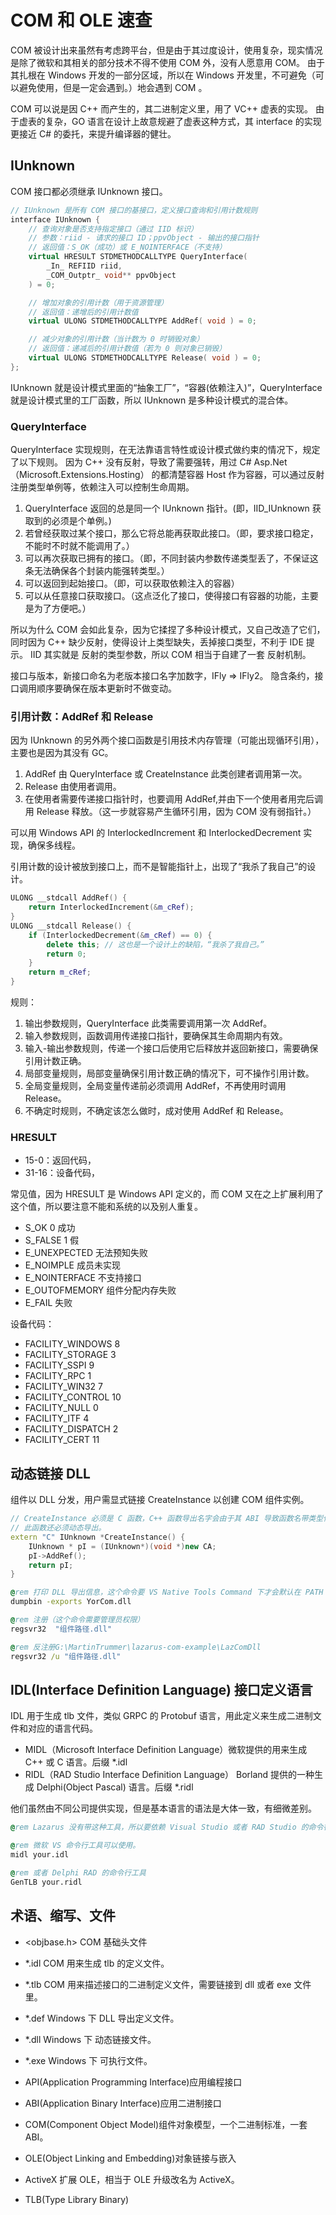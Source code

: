 # COM 和 OLE 速查

COM 被设计出来虽然有考虑跨平台，但是由于其过度设计，使用复杂，现实情况是除了微软和其相关的部分技术不得不使用 COM 外，没有人愿意用 COM。
由于其扎根在 Windows 开发的一部分区域，所以在 Windows 开发里，不可避免（可以避免使用，但是一定会遇到。）地会遇到 COM 。

COM 可以说是因 C++ 而产生的，其二进制定义里，用了 VC++ 虚表的实现。
由于虚表的复杂，GO 语言在设计上故意规避了虚表这种方式，其 interface 的实现更接近 C# 的委托，来提升编译器的健壮。

## IUnknown

COM 接口都必须继承 IUnknown 接口。

```c++
// IUnknown 是所有 COM 接口的基接口，定义接口查询和引用计数规则
interface IUnknown {
    // 查询对象是否支持指定接口（通过 IID 标识）
    // 参数：riid - 请求的接口 ID；ppvObject - 输出的接口指针
    // 返回值：S_OK（成功）或 E_NOINTERFACE（不支持）
    virtual HRESULT STDMETHODCALLTYPE QueryInterface(
        _In_ REFIID riid,
        _COM_Outptr_ void** ppvObject
    ) = 0;

    // 增加对象的引用计数（用于资源管理）
    // 返回值：递增后的引用计数值
    virtual ULONG STDMETHODCALLTYPE AddRef( void ) = 0;

    // 减少对象的引用计数（当计数为 0 时销毁对象）
    // 返回值：递减后的引用计数值（若为 0 则对象已销毁）
    virtual ULONG STDMETHODCALLTYPE Release( void ) = 0;
};
```

IUnknown 就是设计模式里面的“抽象工厂”，“容器(依赖注入)”，QueryInterface 就是设计模式里的工厂函数，所以 IUnknown 是多种设计模式的混合体。

### QueryInterface

QueryInterface 实现规则，在无法靠语言特性或设计模式做约束的情况下，规定了以下规则。
因为 C++ 没有反射，导致了需要强转，用过 C# Asp.Net（Microsoft.Extensions.Hosting） 的都清楚容器 Host 作为容器，可以通过反射注册类型单例等，依赖注入可以控制生命周期。

1. QueryInterface 返回的总是同一个 IUnknown 指针。(即，IID_IUnknown 获取到的必须是个单例。)
2. 若曾经获取过某个接口，那么它将总能再获取此接口。（即，要求接口稳定，不能时不时就不能调用了。）
3. 可以再次获取已拥有的接口。（即，不同封装内参数传递类型丢了，不保证这条无法确保各个封装内能强转类型。）
4. 可以返回到起始接口。（即，可以获取依赖注入的容器）
5. 可以从任意接口获取接口。（这点泛化了接口，使得接口有容器的功能，主要是为了方便吧。）

所以为什么 COM 会如此复杂，因为它揉捏了多种设计模式，又自己改造了它们，同时因为 C++ 缺少反射，使得设计上类型缺失，丢掉接口类型，不利于 IDE 提示。
IID 其实就是 反射的类型参数，所以 COM 相当于自建了一套 反射机制。

接口与版本，新接口命名为老版本接口名字加数字，IFly => IFly2。
隐含条约，接口调用顺序要确保在版本更新时不做变动。

### 引用计数：AddRef 和 Release

因为 IUnknown 的另外两个接口函数是引用技术内存管理（可能出现循环引用），主要也是因为其没有 GC。

1. AddRef 由 QueryInterface 或 CreateInstance 此类创建者调用第一次。
2. Release 由使用者调用。
3. 在使用者需要传递接口指针时，也要调用 AddRef,并由下一个使用者用完后调用 Release 释放。（这一步就容易产生循环引用，因为 COM 没有弱指针。）

可以用 Windows API 的 InterlockedIncrement 和 InterlockedDecrement 实现，确保多线程。

引用计数的设计被放到接口上，而不是智能指针上，出现了“我杀了我自己”的设计。

```c++
ULONG __stdcall AddRef() {
    return InterlockedIncrement(&m_cRef);
}
ULONG __stdcall Release() {
    if (InterlockedDecrement(&m_cRef) == 0) {
        delete this; // 这也是一个设计上的缺陷，“我杀了我自己。”
        return 0;
    }
    return m_cRef;
}
```

规则：

1. 输出参数规则，QueryInterface 此类需要调用第一次 AddRef。
2. 输入参数规则，函数调用传递接口指针，要确保其生命周期内有效。
3. 输入-输出参数规则，传递一个接口后使用它后释放并返回新接口，需要确保引用计数正确。
4. 局部变量规则，局部变量确保引用计数正确的情况下，可不操作引用计数。
5. 全局变量规则，全局变量传递前必须调用 AddRef，不再使用时调用 Release。
6. 不确定时规则，不确定该怎么做时，成对使用 AddRef 和 Release。

### HRESULT

- 15-0：返回代码，
- 31-16：设备代码，

常见值，因为 HRESULT 是 Windows API 定义的，而 COM 又在之上扩展利用了这个值，所以要注意不能和系统的以及别人重复。

- S_OK      0 成功
- S_FALSE   1 假
- E_UNEXPECTED 无法预知失败
- E_NOIMPLE 成员未实现
- E_NOINTERFACE 不支持接口
- E_OUTOFMEMORY 组件分配内存失败
- E_FAIL 失败

设备代码：
- FACILITY_WINDOWS  8
- FACILITY_STORAGE  3
- FACILITY_SSPI     9
- FACILITY_RPC      1
- FACILITY_WIN32    7
- FACILITY_CONTROL  10
- FACILITY_NULL     0
- FACILITY_ITF      4
- FACILITY_DISPATCH 2
- FACILITY_CERT     11

## 动态链接 DLL

组件以 DLL 分发，用户需显式链接 CreateInstance 以创建 COM 组件实例。

```c++
// CreateInstance 必须是 C 函数，C++ 函数导出名字会由于其 ABI 导致函数名带类型信息。
// 此函数还必须动态导出。
extern "C" IUnknown *CreateInstance() {
    IUnknown * pI = (IUnknown*)(void *)new CA;
    pI->AddRef();
    return pI;
}
```

```bat
@rem 打印 DLL 导出信息，这个命令要 VS Native Tools Command 下才会默认在 PATH 里。
dumpbin -exports YorCom.dll
```

```bat
@rem 注册（这个命令需要管理员权限）
regsvr32  "组件路径.dll"

@rem 反注册G:\MartinTrummer\lazarus-com-example\LazComDll
regsvr32 /u "组件路径.dll"
```

## IDL(Interface Definition Language) 接口定义语言

IDL 用于生成 tlb 文件，类似 GRPC 的 Protobuf 语言，用此定义来生成二进制文件和对应的语言代码。

- MIDL（Microsoft Interface Definition Language）微软提供的用来生成 C++ 或 C 语言。后缀 *.idl
- RIDL（RAD Studio Interface Definition Language） Borland 提供的一种生成 Delphi(Object Pascal) 语言。后缀 *.ridl

他们虽然由不同公司提供实现，但是基本语言的语法是大体一致，有细微差别。

```bat
@rem Lazarus 没有带这种工具，所以要依赖 Visual Studio 或者 RAD Studio 的命令行工具。

@rem 微软 VS 命令行工具可以使用。 
midl your.idl

@rem 或者 Delphi RAD 的命令行工具
GenTLB your.ridl
```


## 术语、缩写、文件

- <objbase.h> COM 基础头文件

- *.idl COM 用来生成 tlb 的定义文件。
- *.tlb COM 用来描述接口的二进制定义文件，需要链接到 dll 或者 exe 文件里。
- *.def Windows 下 DLL 导出定义文件。
- *.dll Windows 下 动态链接文件。
- *.exe Windows 下 可执行文件。

- API(Application Programming Interface)应用编程接口
- ABI(Application Binary Interface)应用二进制接口
- COM(Component Object Model)组件对象模型，一个二进制标准，一套ABI。
- OLE(Object Linking and Embedding)对象链接与嵌入
- ActiveX 扩展 OLE，相当于 OLE 升级改名为 ActiveX。
- TLB(Type Library Binary)